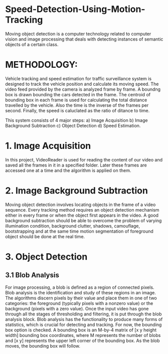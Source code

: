 # Speed-Detection-Using-Motion-Tracking

Moving object detection is a computer technology related to computer vision and image processing that deals with detecting instances of semantic objects of a certain class.

# METHODOLOGY:

Vehicle tracking and speed estimation for traffic surveillance system is designed to track the vehicle
position and calculate its moving speed. The video feed provided by the camera is analyzed frame by frame. A boundng box  is drawn bounding the cars detected in the frame. The centroid of bounding box in each frame is used for calculating the total distance travelled by the vehicle. Also the time is the inverse of the frames per second. Finally, the speed is caluclated as the ratio of ditance to time.

This system consists of 4 major steps:
a) Image Acquisition
b) Image Background Subtraction
c) Object Detection
d) Speed Estimation.

# 1. Image Acquisition

In this project, VideoReader is used for reading the content of our video and saved all the frames in it in a specified folder. Later these frames are accessed one at a time and the algorithm is applied on them.

# 2. Image Background Subtraction

Moving object detection involves locating objects in the frame of a video sequence. Every tracking method requires an object detection mechanism either in every frame or when the object first appears in the video. A good background subtraction should be able to
overcome the problem of varying illumination condition, background clutter, shadows, camouflage, bootstrapping and at the same time motion segmentation of foreground object should be done at the real time.

# 3. Object Detection 
## 3.1 Blob Analysis

For image processing, a blob is defined as a region of connected pixels. Blob analysis is the identification and study of these regions in an image. The algorithms discern pixels by their value and place them in one of two categories: the foreground (typically pixels with a nonzero value) or the background (pixels with a zero value).
Once the input video has gone through all the stages of thresholding and filtering, it is put through the blob analysis block. Blob analysis has the functionality to produce many forms of statistics, which is crucial for detecting and tracking. For now, the bounding box option is checked. A bounding box is an M-by-4 matrix of [x y height width] bounding box coordinates, where M represents the number of blobs and [x y] represents the upper left corner of the bounding box. As the blob moves, the bounding box will follow.
